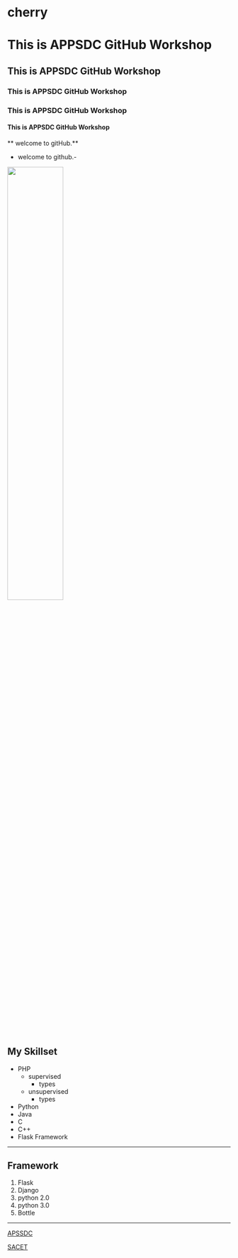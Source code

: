 # cherry
#  This is APPSDC GitHub Workshop
##  This is APPSDC GitHub Workshop
### This is APPSDC GitHub Workshop
### This is APPSDC GitHub Workshop 
#### This is APPSDC GitHub Workshop
** welcome to gitHub.**
- welcome to github.-
<img src='https://m.economictimes.com/thumb/msid-77980445,width-1200,height-900,resizemode-4,imgsize-101503/sbi-agencies.jpg' width=50% height=50%>

 ## My Skillset
 - PHP
   - supervised
      - types
   - unsupervised
     - types
 - Python
 - Java
 - C
 - C++
 - Flask Framework

____

## Framework
1. Flask
2. Django
3. python 2.0
4. python 3.0
5. Bottle
____

[APSSDC](https://appssdc.in)

[SACET](https://sacet.ac.in)
